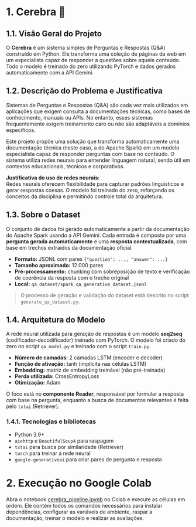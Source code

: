 # 1. Cerebra 🧠

## 1.1. Visão Geral do Projeto

O **Cerebra** é um sistema simples de Perguntas e Respostas (Q&A) construído em Python. Ele transforma uma coleção de páginas da web em um especialista capaz de responder a questões sobre aquele conteúdo. Todo o modelo é treinado do zero utilizando PyTorch e dados gerados automaticamente com a API Gemini.

## 1.2. Descrição do Problema e Justificativa

Sistemas de Perguntas e Respostas (Q&A) são cada vez mais utilizados em aplicações que exigem consulta a documentações técnicas, como bases de conhecimento, manuais ou APIs. No entanto, esses sistemas frequentemente exigem treinamento caro ou não são adaptáveis a domínios específicos.

Este projeto propõe uma solução que transforma automaticamente uma documentação técnica (neste caso, a do Apache Spark) em um modelo especialista capaz de responder perguntas com base no conteúdo. O sistema utiliza redes neurais para entender linguagem natural, sendo útil em contextos educacionais, técnicos e corporativos.

**Justificativa do uso de redes neurais:**  
Redes neurais oferecem flexibilidade para capturar padrões linguísticos e gerar respostas coesas. O modelo foi treinado do zero, reforçando os conceitos da disciplina e permitindo controle total da arquitetura.

## 1.3. Sobre o Dataset

O conjunto de dados foi gerado automaticamente a partir da documentação do Apache Spark usando a API Gemini. Cada entrada é composta por uma **pergunta gerada automaticamente** e uma **resposta contextualizada**, com base em trechos extraídos da documentação oficial.

- **Formato:** JSONL com pares `{"question": ..., "answer": ...}`
- **Tamanho aproximado:** 12.000 pares
- **Pré-processamento:** chunking com sobreposição de texto e verificação de coerência da resposta com o trecho original
- **Local:** `qa_dataset/spark_qa_generative_dataset.jsonl`

> O processo de geração e validação do dataset está descrito no script `generate_qa_dataset.py`.

## 1.4. Arquitetura do Modelo

A rede neural utilizada para geração de respostas é um modelo **seq2seq** (codificador-decodificador) treinado com PyTorch. O modelo foi criado do zero no script `qa_model.py` e treinado com o script `train.py`.

- **Número de camadas:** 2 camadas LSTM (encoder e decoder)
- **Função de ativação:** tanh (implícita nas células LSTM)
- **Embedding:** matriz de embedding treinável (não pré-treinada)
- **Perda utilizada:** CrossEntropyLoss
- **Otimização:** Adam

O foco está no **componente Reader**, responsável por formular a resposta com base na pergunta, enquanto a busca de documentos relevantes é feita pelo `txtai` (Retriever).

### 1.4.1. Tecnologias e bibliotecas

- Python 3.9+
- `aiohttp` e `BeautifulSoup4` para raspagem
- `txtai` para busca por similaridade (Retriever)
- `torch` para treinar a rede neural
- `google-generativeai` para criar pares de pergunta e resposta


# 2. Execução no Google Colab

Abra o notebook [cerebra_pipeline.ipynb](./cerebra_pipeline.ipynb) no Colab e execute as células em ordem. Ele contém todos os comandos necessários para instalar dependências, configurar as variáveis de ambiente, raspar a documentação, treinar o modelo e realizar as avaliações.
